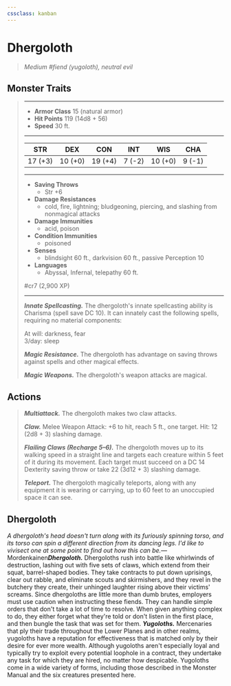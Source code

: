 ```yaml
---
cssclass: kanban
---
```


# Dhergoloth
>*Medium #fiend (yugoloth), neutral evil*
## Monster Traits
>___
>- **Armor Class** 15 (natural armor)
>- **Hit Points** 119 (14d8 + 56)
>- **Speed** 30 ft.
>___
>|STR|DEX|CON|INT|WIS|CHA|
>|:---:|:---:|:---:|:---:|:---:|:---:|
>|17 (+3)|10 (+0)|19 (+4)|7 (-2)|10 (+0)|9 (-1)|
>___
>- **Saving Throws**
>	 - Str +6
>- **Damage Resistances**
>	 - cold, fire, lightning; bludgeoning, piercing, and slashing from nonmagical attacks
>- **Damage Immunities**
>	 - acid, poison
>- **Condition Immunities**
>	 - poisoned
>- **Senses**
>	 - blindsight 60 ft., darkvision 60 ft., passive Perception 10
>- **Languages**
>	 - Abyssal, Infernal, telepathy 60 ft.
>
> #cr7 (2,900 XP)
>___
>***Innate Spellcasting.*** The dhergoloth's innate spellcasting ability is Charisma (spell save DC 10). It can innately cast the following spells, requiring no material components:  
>
>At will: darkness, fear  
>3/day: sleep  
>
>
>***Magic Resistance.*** The dhergoloth has advantage on saving throws against spells and other magical effects.  
>
>***Magic Weapons.*** The dhergoloth's weapon attacks are magical.  
>
## Actions
>***Multiattack.*** The dhergoloth makes two claw attacks.  
>
>***Claw.*** Melee Weapon Attack: +6 to hit, reach 5 ft., one target. Hit: 12 (2d8 + 3) slashing damage.  
>
>***Flailing Claws (Recharge 5–6).*** The dhergoloth moves up to its walking speed in a straight line and targets each creature within 5 feet of it during its movement. Each target must succeed on a DC 14 Dexterity saving throw or take 22 (3d12 + 3) slashing damage.  
>
>***Teleport.*** The dhergoloth magically teleports, along with any equipment it is wearing or carrying, up to 60 feet to an unoccupied space it can see.
## Dhergoloth
*A dhergoloth's head doesn't turn along with its furiously spinning torso, and its torso can spin a different direction from its dancing legs. I'd like to vivisect one at some point to find out how this can be.*— Mordenkainen***Dhergoloth.*** Dhergoloths rush into battle like whirlwinds of destruction, lashing out with five sets of claws, which extend from their squat, barrel-shaped bodies. They take contracts to put down uprisings, clear out rabble, and eliminate scouts and skirmishers, and they revel in the butchery they create, their unhinged laughter rising above their victims' screams.
Since dhergoloths are little more than dumb brutes, employers must use caution when instructing these fiends. They can handle simple orders that don't take a lot of time to resolve. When given anything complex to do, they either forget what they're told or don't listen in the first place, and then bungle the task that was set for them.
***Yugoloths.*** Mercenaries that ply their trade throughout the Lower Planes and in other realms, yugoloths have a reputation for effectiveness that is matched only by their desire for ever more wealth. Although yugoloths aren't especially loyal and typically try to exploit every potential loophole in a contract, they undertake any task for which they are hired, no matter how despicable. Yugoloths come in a wide variety of forms, including those described in the Monster Manual and the six creatures presented here.